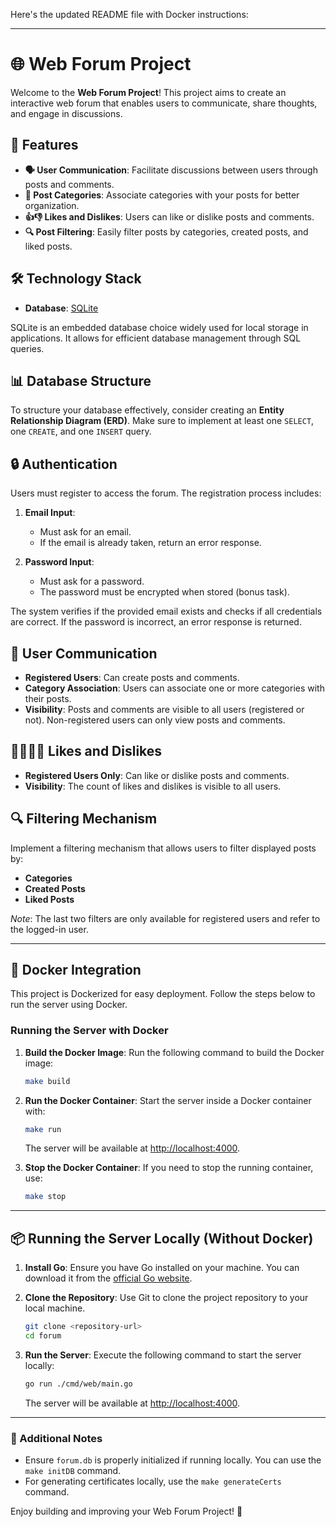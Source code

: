 Here's the updated README file with Docker instructions:

---

# 🌐 Web Forum Project

Welcome to the **Web Forum Project**! This project aims to create an interactive web forum that enables users to communicate, share thoughts, and engage in discussions.

## 🚀 Features

- **🗣️ User Communication**: Facilitate discussions between users through posts and comments.
- **📂 Post Categories**: Associate categories with your posts for better organization.
- **👍👎 Likes and Dislikes**: Users can like or dislike posts and comments.
- **🔍 Post Filtering**: Easily filter posts by categories, created posts, and liked posts.

## 🛠️ Technology Stack

- **Database**: [SQLite](https://www.sqlite.org/docs.html)

SQLite is an embedded database choice widely used for local storage in applications. It allows for efficient database management through SQL queries.

## 📊 Database Structure

To structure your database effectively, consider creating an **Entity Relationship Diagram (ERD)**. Make sure to implement at least one `SELECT`, one `CREATE`, and one `INSERT` query.

## 🔒 Authentication

Users must register to access the forum. The registration process includes:

1. **Email Input**: 
   - Must ask for an email.
   - If the email is already taken, return an error response.
   
2. **Password Input**: 
   - Must ask for a password.
   - The password must be encrypted when stored (bonus task).

The system verifies if the provided email exists and checks if all credentials are correct. If the password is incorrect, an error response is returned.

## 💬 User Communication

- **Registered Users**: Can create posts and comments.
- **Category Association**: Users can associate one or more categories with their posts.
- **Visibility**: Posts and comments are visible to all users (registered or not). Non-registered users can only view posts and comments.

## 👍🏿👎🏿 Likes and Dislikes

- **Registered Users Only**: Can like or dislike posts and comments.
- **Visibility**: The count of likes and dislikes is visible to all users.

## 🔍 Filtering Mechanism

Implement a filtering mechanism that allows users to filter displayed posts by:

- **Categories**
- **Created Posts**
- **Liked Posts**

*Note*: The last two filters are only available for registered users and refer to the logged-in user.

---

## 🐳 Docker Integration

This project is Dockerized for easy deployment. Follow the steps below to run the server using Docker.

### Running the Server with Docker

1. **Build the Docker Image**:
   Run the following command to build the Docker image:
   ```bash
   make build
   ```

2. **Run the Docker Container**:
   Start the server inside a Docker container with:
   ```bash
   make run
   ```

   The server will be available at [http://localhost:4000](http://localhost:4000).

3. **Stop the Docker Container**:
   If you need to stop the running container, use:
   ```bash
   make stop
   ```

---

## 📦 Running the Server Locally (Without Docker)

1. **Install Go**: Ensure you have Go installed on your machine. You can download it from the [official Go website](https://golang.org/dl/).

2. **Clone the Repository**: Use Git to clone the project repository to your local machine.
   ```bash
   git clone <repository-url>
   cd forum
   ```

3. **Run the Server**:
   Execute the following command to start the server locally:
   ```bash
   go run ./cmd/web/main.go
   ```

   The server will be available at [http://localhost:4000](http://localhost:4000).

---

### 📑 Additional Notes

- Ensure `forum.db` is properly initialized if running locally. You can use the `make initDB` command.
- For generating certificates locally, use the `make generateCerts` command.

Enjoy building and improving your Web Forum Project! 🚀